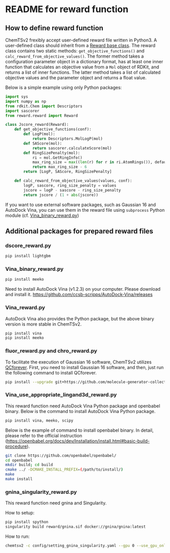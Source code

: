 # README for reward function

## How to define reward function

ChemTSv2 frexibly accept user-defined reward file written in Python3.
A user-defined class should inherit from a [Reward base class](./reward.py).
The reward class contains two static methods: `get_objective_functions()` and `calc_reward_from_objective_values()`.
The former method takes a configuration parameter object in a dictionary format, has at least one inner function that calculates an objective value from a `Mol` object of RDKit, and returns a list of inner functions.
The latter method takes a list of calculated objective values and the parameter object and returns a float value.

Below is a simple example using only Python packages:

```python
import sys
import numpy as np
from rdkit.Chem import Descriptors
import sascorer
from reward.reward import Reward

class Jscore_reward(Reward):
    def get_objective_functions(conf):
        def LogP(mol):
            return Descriptors.MolLogP(mol)
        def SAScore(mol):
            return sascorer.calculateScore(mol)
        def RingSizePenalty(mol):
            ri = mol.GetRingInfo()
            max_ring_size = max((len(r) for r in ri.AtomRings()), default=0)
            return max_ring_size - 6
        return [LogP, SAScore, RingSizePenalty]

    def calc_reward_from_objective_values(values, conf):
        logP, sascore, ring_size_penalty = values
        jscore = logP - sascore - ring_size_penalty
        return jscore / (1 + abs(jscore))
```

If you want to use external software packages, such as Gaussian 16 and AutoDock Vina, you can use them in the reward file using `subprocess` Python module (cf. [Vina_binary_reward.py](./Vina_binary_reward.py))

## Additional packages for prepared reward files

### dscore_reward.py

```bash
pip install lightgbm
```

### Vina_binary_reward.py

```bash
pip install meeko
```

Need to install AutoDock Vina (v1.2.3) on your computer. Please download and install it. https://github.com/ccsb-scripps/AutoDock-Vina/releases

### Vina_reward.py

AutoDock Vina also provides the Python package, but the above binary version is more stable in ChemTSv2.

```bash
pip install vina
pip install meeko 
```

### fluor_reward.py and chro_reward.py

To facilitate the execution of Gaussian 16 software, ChemTSv2 utilizes [QCforever](https://github.com/molecule-generator-collection/QCforever). 
First, you need to install Gaussian 16 software, and then, just run the following command to install QCforever.

```bash
pip install --upgrade git+https://github.com/molecule-generator-collection/QCforever.git
```

### Vina_use_appropriate_lingand3d_reward.py

This reward function need AutoDock Vina Python package and openbabel binary.
Below is the command to install AutoDock Vina Python package.

```bash
pip install vina, meeko, scipy
```

Below is the example of command to install openbabel binary.
In detail, please refer to the official instruction (https://openbabel.org/docs/dev/Installation/install.html#basic-build-procedure).

```bash
git clone https://github.com/openbabel/openbabel/
cd openbabel
mkdir build; cd build
cmake ../ -DCMAKE_INSTALL_PREFIX=(/path/to/install/)
make
make install
```

### gnina_singularity_reward.py

This reward function need gnina and Singularity.

How to setup:

```bash
pip install spython
singularity build reward/gnina.sif docker://gnina/gnina:latest
```

How to run:

```bash
chemtsv2 -c config/setting_gnina_singularity.yaml --gpu 0 --use_gpu_only_reward
```
